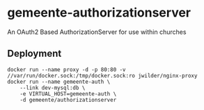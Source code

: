 # gemeente-authorizationserver
An OAuth2 Based AuthorizationServer for use within churches

## Deployment
```
docker run --name proxy -d -p 80:80 -v //var/run/docker.sock:/tmp/docker.sock:ro jwilder/nginx-proxy
docker run --name gemeente-auth \
    --link dev-mysql:db \
    -e VIRTUAL_HOST=gemeente-auth \
    -d gemeente/authorizationserver
```